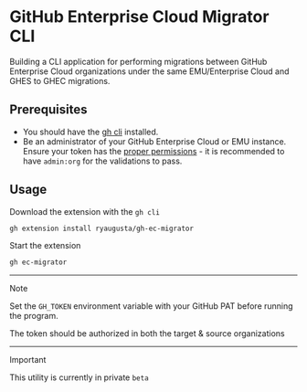 # GitHub Enterprise Cloud Migrator CLI

Building a CLI application for performing migrations between GitHub Enterprise Cloud organizations under the same EMU/Enterprise Cloud and GHES to GHEC migrations.

## Prerequisites

- You should have the [gh cli](https://cli.github.com/) installed.
- Be an administrator of your GitHub Enterprise Cloud or EMU instance. Ensure your token has the [proper permissions](https://docs.github.com/en/migrations/using-github-enterprise-importer/migrating-between-github-products/managing-access-for-a-migration-between-github-products#required-scopes-for-personal-access-tokens) - it is recommended to have `admin:org` for the validations to pass.

## Usage

Download the extension with the `gh cli`

```bash
gh extension install ryaugusta/gh-ec-migrator
```

Start the extension

```bash
gh ec-migrator
```

---
> [!NOTE]
> Set the `GH_TOKEN` environment variable with your GitHub PAT before running the program.
>
> The token should be authorized in both the target & source organizations
---
> [!IMPORTANT]
> This utility is currently in private `beta`
